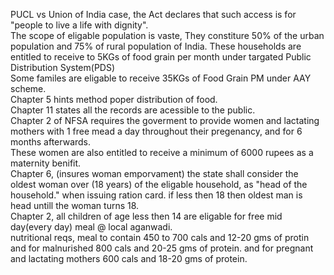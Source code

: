 PUCL vs Union of India case, the Act declares that such access is for "people to live a life with dignity".</br>
The scope of eligable population is vaste, They constiture 50% of the urban population and 75% of rural population of India. These households are entitled to receive to 5KGs of food grain per month under targated Public Distribution System(PDS)
</br>Some familes are eligable to receive 35KGs of Food Grain PM under AAY scheme.
</br>Chapter 5 hints method poper distribution of food.
</br>Chapter 11 states all the records are acessible to the public.
</br>Chapter 2 of NFSA requires the goverment to provide women and lactating mothers with 1 free mead a day throughout their pregenancy, and for 6 months afterwards.
</br>These women are also entitled to receive a minimum of 6000 rupees as a maternity benifit.
</br>Chapter 6, (insures woman emporvament) the state shall consider the oldest woman over (18 years) of the eligable household, as "head of the household." when issuing ration card. if less then 18 then oldest man is head untill the woman turns 18.
</br>Chapter 2, all children of age less then 14 are eligable for free mid day(every day) meal @ local aganwadi.
</br>nutritional reqs, meal to contain 450 to 700 cals and 12-20 gms of protin and for malnurished 800 cals and 20-25 gms of protein. and for pregnant and lactating mothers 600 cals and 18-20 gms of protein.
